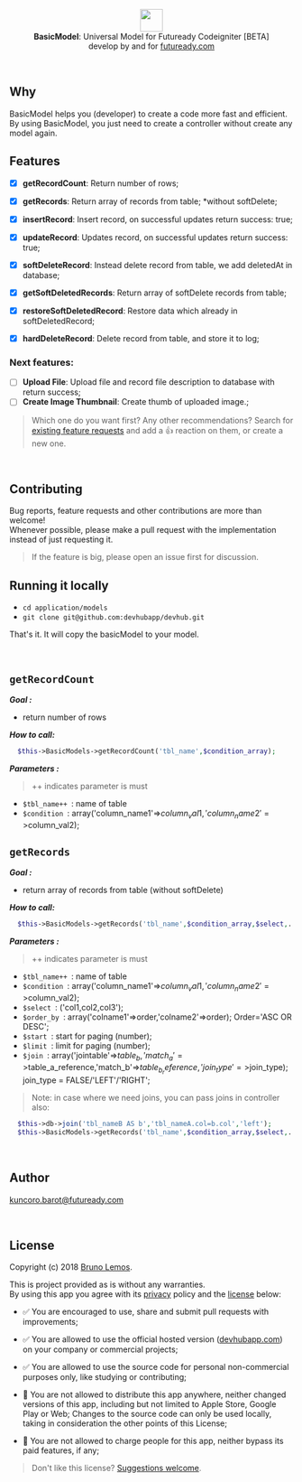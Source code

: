 <p align="center">
  <img src="https://assets.futuready.com/v2/asset/images/logo-futuready.png" height="40" /><br/>
  <span><b>BasicModel</b>: <span>Universal Model for Futuready Codeigniter [BETA]</span><br/>
  develop by and for <a href="https://futuready.com/" target="_blank">futuready.com</a>
</p>
  
<br/>

## Why

BasicModel helps you (developer) to create a code more fast and efficient. By using BasicModel, you just need to create a controller without create any model again.

## Features

- [x] **getRecordCount**: Return number of rows;
- [x] **getRecords**: Return array of records from table; *without softDelete;
- [x] **insertRecord**: Insert record, on successful updates return success: true;
- [x] **updateRecord**: Updates record, on successful updates return success: true;

- [x] **softDeleteRecord**: Instead delete record from table, we add deletedAt in database;
- [x] **getSoftDeletedRecords**: Return array of softDelete records from table;
- [x] **restoreSoftDeletedRecord**: Restore data which already in softDeletedRecord;

- [x] **hardDeleteRecord**: Delete record from table, and store it to log;

### Next features:

- [ ] **Upload File**: Upload file and record file description to database with return success;
- [ ] **Create Image Thumbnail**: Create thumb of uploaded image.;

> Which one do you want first? Any other recommendations? Search for [existing feature requests](https://github.com/kuncorowicaksono/jest/issues?q=is%3Aissue+is%3Aopen+label%3A%22feature+request%22+sort%3Areactions-%2B1-desc) and add a 👍 reaction on them, or create a new one.

<br/>

## Contributing

Bug reports, feature requests and other contributions are more than welcome! <br/>
Whenever possible, please make a pull request with the implementation instead of just requesting it.

> If the feature is big, please open an issue first for discussion.

## Running it locally

- `cd application/models`
- `git clone git@github.com:devhubapp/devhub.git`

That's it. It will copy the basicModel to your model. 

<br/>

## `getRecordCount`

***Goal :***
  * return number of rows
  
***How to call:***
```php
  $this->BasicModels->getRecordCount('tbl_name',$condition_array);
```
***Parameters :***
> ++ indicates parameter is must

- `$tbl_name++ `: name of table 
- `$condition `: array('column_name1'=>$column_val1,'column_name2'=>$column_val2);


## `getRecords`

***Goal :***
  * return array of records from table (without softDelete)
  
***How to call:***
```php
  $this->BasicModels->getRecords('tbl_name',$condition_array,$select,...);
```
***Parameters :***
> ++ indicates parameter is must

- `$tbl_name++ `: name of table 
- `$condition `: array('column_name1'=>$column_val1,'column_name2'=>$column_val2);
- `$select `: ('col1,col2,col3');
- `$order_by `: array('colname1'=>order,'colname2'=>order); Order='ASC OR DESC';
- `$start `: start for paging (number);
- `$limit `: limit for paging (number);
- `$join `: array('jointable'=>$table_b,'match_a'=>$table_a_reference,'match_b'=>$table_b_reference,'join_type'=>$join_type); join_type = FALSE/'LEFT'/'RIGHT';

> Note: in case where we need joins, you can pass joins in controller also:
```php
  $this->db->join('tbl_nameB AS b','tbl_nameA.col=b.col','left');
  $this->BasicModels->getRecords('tbl_name',$condition_array,$select,...);	
```



<br/>

## Author

kuncoro.barot@futuready.com

<br/>

## License

Copyright (c) 2018 [Bruno Lemos](https://twitter.com/brunolemos).

This is project provided as is without any warranties.<br/>
By using this app you agree with its [privacy](PRIVACY.md) policy and the  [license](LICENSE.md) below:

- ✅ You are encouraged to use, share and submit pull requests with improvements;

- ✅ You are allowed to use the official hosted version ([devhubapp.com](https://devhubapp.com/)) on your company or commercial projects;

- ✅ You are allowed to use the source code for personal non-commercial purposes only, like studying or contributing;

- 🚫 You are not allowed to distribute this app anywhere, neither changed versions of this app, including but not limited to Apple Store, Google Play or Web; Changes to the source code can only be used locally, taking in consideration the other points of this License;

- 🚫 You are not allowed to charge people for this app, neither bypass its paid features, if any;

> Don't like this license? [Suggestions welcome](https://github.com/devhubapp/devhub/issues/33).

